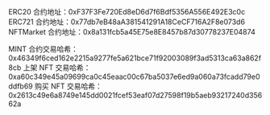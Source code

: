ERC20 合约地址：0xF37F3Fe720Ed8eD6d7f6Bdf5356A556E492E3c0c
ERC721 合约地址：0x77db7eB48aA381541291A18CeCF716A2F8e073d6
NFTMarket 合约地址：0x8a131fcb5a45E75e8E8457b87d30778237E04874

MINT 合约交易哈希：0x46349f6ced162e2215a9277fe5a621bce71f92003089f3ad5313ca63a862f8cb
上架 NFT 交易哈希：0xa60c349e45a09699ca0c45eaac00c67ba5037e6ed9a060a73fcadd79e0ddfb69
购买 NFT 交易哈希：0x2613c49e6a8749e145dd0021fcef53eaf07d27598f19b5aeb93217240d35662a
